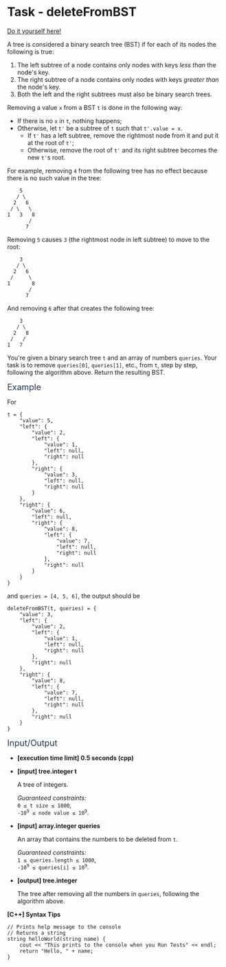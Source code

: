 # Task - deleteFromBST

[Do it yourself here!](https://app.codesignal.com/interview-practice/task/oZXs4td52fsdWC9kR)

<p>A tree is considered a binary search tree (BST) if for each of its nodes the following is true:</p>
<ol>
<li>The left subtree of a node contains only nodes with keys <em>less than</em> the node's key.</li>
<li>The right subtree of a node contains only nodes with keys <em>greater than</em> the node's key.</li>
<li>Both the left and the right subtrees must also be binary search trees.</li>
</ol>
<p>Removing a value <code>x</code> from a BST <code>t</code> is done in the following way:</p>
<ul>
<li>If there is no <code>x</code> in <code>t</code>, nothing happens;</li>
<li>Otherwise, let <code>t'</code> be a subtree of <code>t</code> such that <code>t'.value = x</code>.
<ul>
<li>If <code>t'</code> has a left subtree, remove the rightmost node from it and put it at the root of <code>t'</code>;</li>
<li>Otherwise, remove the root of <code>t'</code> and its right subtree becomes the new <code>t'</code>s root.</li>
</ul>
</li>
</ul>
<p>For example, removing <code>4</code> from the following tree has no effect because there is no such value in the tree:</p>
<pre><code>    5
   / \
  2   6
 / \   \
1   3   8
       /
      7
</code></pre>
<p>Removing <code>5</code> causes <code>3</code> (the rightmost node in left subtree) to move to the root:</p>
<pre><code>    3
   / \
  2   6
 /     \
1       8
       /
      7
</code></pre>
<p>And removing <code>6</code> after that creates the following tree:</p>
<pre><code>    3
   / \
  2   8
 /   /
1   7
</code></pre>
<p>You're given a binary search tree <code>t</code> and an array of numbers <code>queries</code>. Your task is to remove <code>queries[0]</code>, <code>queries[1]</code>, etc., from <code>t</code>, step by step, following the algorithm above. Return the resulting BST.</p>
<p><span class="markdown--header" style="color:#2b3b52;font-size:1.4em">Example</span></p>
<p>For</p>
<pre><code>t = {
    "value": 5,
    "left": {
        "value": 2,
        "left": {
            "value": 1,
            "left": null,
            "right": null
        },
        "right": {
            "value": 3,
            "left": null,
            "right": null
        }
    },
    "right": {
        "value": 6,
        "left": null,
        "right": {
            "value": 8,
            "left": {
                "value": 7,
                "left": null,
                "right": null
            },
            "right": null
        }
    }
}
</code></pre>
<p>and <code>queries = [4, 5, 6]</code>, the output should be</p>
<pre><code>deleteFromBST(t, queries) = {
    "value": 3,
    "left": {
        "value": 2,
        "left": {
            "value": 1,
            "left": null,
            "right": null
        },
        "right": null
    },
    "right": {
        "value": 8,
        "left": {
            "value": 7,
            "left": null,
            "right": null
        },
        "right": null
    }
}
</code></pre>
<p><span class="markdown--header" style="color:#2b3b52;font-size:1.4em">Input/Output</span></p>
<ul>
<li>
<p><strong>[execution time limit] 0.5 seconds (cpp)</strong></p>
</li>
<li>
<p><strong>[input] tree.integer t</strong></p>
<p>A tree of integers.</p>
<p><em>Guaranteed constraints:</em><br>
<code>0 ≤ t size ≤ 1000</code>,<br>
<code>-10<sup>9</sup> ≤ node value ≤ 10<sup>9</sup></code>.</p>
</li>
<li>
<p><strong>[input] array.integer queries</strong></p>
<p>An array that contains the numbers to be deleted from <code>t</code>.</p>
<p><em>Guaranteed constraints:</em><br>
<code>1 ≤ queries.length ≤ 1000</code>,<br>
<code>-10<sup>9</sup> ≤ queries[i] ≤ 10<sup>9</sup></code>.</p>
</li>
<li>
<p><strong>[output] tree.integer</strong></p>
<p>The tree after removing all the numbers in <code>queries</code>, following the algorithm above.</p>
</li>
</ul>
<p><strong>[C++] Syntax Tips</strong></p>
<pre><code class="language-cpp"><span class="hljs-comment">// Prints help message to the console</span>
<span class="hljs-comment">// Returns a string</span>
<span class="hljs-function"><span class="hljs-built_in">string</span> <span class="hljs-title">helloWorld</span><span class="hljs-params">(<span class="hljs-built_in">string</span> name)</span> </span>{
    <span class="hljs-built_in">cout</span> &lt;&lt; <span class="hljs-string">"This prints to the console when you Run Tests"</span> &lt;&lt; <span class="hljs-built_in">endl</span>;
    <span class="hljs-keyword">return</span> <span class="hljs-string">"Hello, "</span> + name;
}

</code></pre>
